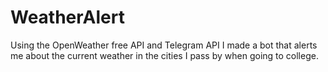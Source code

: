 # WeatherAlert
Using the OpenWeather free API and Telegram API I made a bot that alerts me about the current weather in the cities I pass by when going to college.
